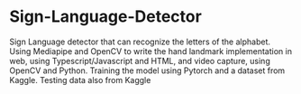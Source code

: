 # Sign-Language-Detector
Sign Language detector that can recognize the letters of the alphabet. Using Mediapipe and OpenCV to write the hand landmark implementation in web, using Typescript/Javascript and HTML, and video capture, using OpenCV and Python. Training the model using Pytorch and a dataset from Kaggle. Testing data also from Kaggle
